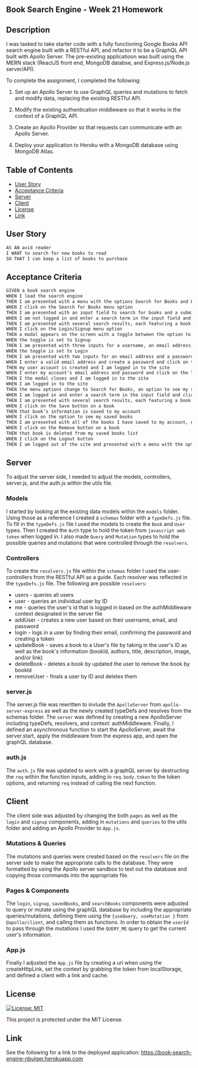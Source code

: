 ## Book Search Engine - Week 21 Homework

## Description

I was tasked to take starter code with a fully functioning Google Books API search engine built with a RESTful API, and refactor it to be a GraphQL API built with Apollo Server. The pre-existing applicatioon was built using the MERN stack (ReactJS front end, MongoDB databse, and Express.js/Node.js server/API).

To complete the assignment, I completed the following:

1. Set up an Apollo Server to use GraphQL queries and mutations to fetch and modify data, replacing the existing RESTful API.

2. Modify the existing authentication middleware so that it works in the context of a GraphQL API.

3. Create an Apollo Provider so that requests can communicate with an Apollo Server.

4. Deploy your application to Heroku with a MongoDB database using MongoDB Atlas.

## Table of Contents

- [User Story](#user-story)
- [Acceptance Criteria](#acceptance-criteria)
- [Server](#server)
- [Client](#client)
- [License](#license)
- [Link](#link)

## User Story

```md
AS AN avid reader
I WANT to search for new books to read
SO THAT I can keep a list of books to purchase
```

## Acceptance Criteria

```md
GIVEN a book search engine
WHEN I load the search engine
THEN I am presented with a menu with the options Search for Books and Login/Signup and an input field to search for books and a submit button
WHEN I click on the Search for Books menu option
THEN I am presented with an input field to search for books and a submit button
WHEN I am not logged in and enter a search term in the input field and click the submit button
THEN I am presented with several search results, each featuring a book’s title, author, description, image, and a link to that book on the Google Books site
WHEN I click on the Login/Signup menu option
THEN a modal appears on the screen with a toggle between the option to log in or sign up
WHEN the toggle is set to Signup
THEN I am presented with three inputs for a username, an email address, and a password, and a signup button
WHEN the toggle is set to Login
THEN I am presented with two inputs for an email address and a password and login button
WHEN I enter a valid email address and create a password and click on the signup button
THEN my user account is created and I am logged in to the site
WHEN I enter my account’s email address and password and click on the login button
THEN I the modal closes and I am logged in to the site
WHEN I am logged in to the site
THEN the menu options change to Search for Books, an option to see my saved books, and Logout
WHEN I am logged in and enter a search term in the input field and click the submit button
THEN I am presented with several search results, each featuring a book’s title, author, description, image, and a link to that book on the Google Books site and a button to save a book to my account
WHEN I click on the Save button on a book
THEN that book’s information is saved to my account
WHEN I click on the option to see my saved books
THEN I am presented with all of the books I have saved to my account, each featuring the book’s title, author, description, image, and a link to that book on the Google Books site and a button to remove a book from my account
WHEN I click on the Remove button on a book
THEN that book is deleted from my saved books list
WHEN I click on the Logout button
THEN I am logged out of the site and presented with a menu with the options Search for Books and Login/Signup and an input field to search for books and a submit button
```

## Server

To adjust the server side, I needed to adjust the models, controllers, server.js, and the auth.js within the utils file.

### Models

I started by looking at the existing data models within the `models` folder. Using those as a reference I created a `schemas` folder with a `typeDefs.js` file. To fill in the `typeDefs.js` file I used the models to create the `Book` and `User` types. Then I created the `Auth` type to hold the token from `javascript web token` when logged in. I also made `Query` and `Mutation` types to hold the possible queries and mutations that were controlled through the `resolvers`.

### Controllers

To create the `resolvers.js` file within the `schemas` folder I used the user-controllers from the RESTful API as a guide. Each resolver was reflected in the `typeDefs.js` file. The following are possible `resolvers`:

- users - queries all users
- user - queries an individual user by ID
- me - queries the user's id that is logged in based on the authMiddleware context designated in the server file
- addUser - creates a new user based on their username, email, and password
- login - logs in a user by finding their email, confirming the password and creating a token
- updateBook - saves a book to a User's file by taking in the user's ID as well as the book's information (bookId, authors, title, description, image, and/or link)
- deleteBook - deletes a book by updated the user to remove the book by bookId
- removeUser - finals a user by ID and deletes them

### server.js

The server.js file was rewritten to invlude the `ApolloServer` from `apollo-server-express` as well as the newly created typeDefs and resolves from the schemas folder. The `server` was defined by creating a new ApolloServer including typeDefs, resolvers, and context: authMiddleware. Finally, I defined an asynchronous function to start the ApolloServer, await the server.start, apply the middleware from the express app, and open the graphQL database.

### auth.js

The `auth.js` file was updated to work with a graphQL server by destructing the `req` within the function inputs, adding in `req.body.token` to the token options, and returning `req` instead of calling the next function.

## Client

The client side was adjusted by changing the both `pages` as well as the `login` and `signup` components, adding in `mutations` and `queries` to the utils folder and adding an Apollo Provider to `App.js`.

### Mutations & Queries

The mutations and queries were created based on the `resolvers` file on the server side to make the appropriate calls to the database. They were formatted by using the Apollo server sandbox to test out the database and copying those commands into the appropriate file.

### Pages & Components

The `login`, `signup`, `savedBooks`, and `searchBooks` components were adjusted to query or mutate using the graphQL database by including the appropriate queries/mutations, defining them using the `{useQuery, useMutation }` from `@apollo/client`, and calling them as functions. In order to obtain the `userId` to pass through the mutations I used the `QUERY_ME` query to get the current user's information.

### App.js

Finally I adjusted the `App.js` file by creating a uri when using the createHttpLink, set the context by grabbing the token from localStorage, and defined a client with a link and cache.

## License

[![License: MIT](https://img.shields.io/badge/License-MIT-yellow.svg)](https://opensource.org/licenses/MIT)

This project is protected under the MIT License.

## Link

See the following for a link to the deployed application: https://book-search-engine-nbulger.herokuapp.com

